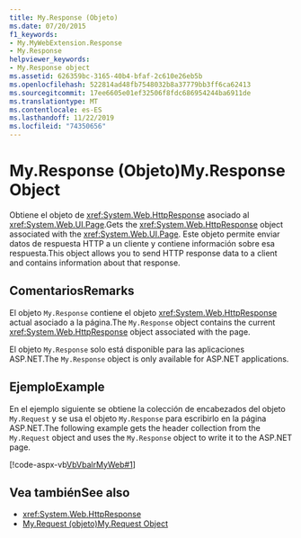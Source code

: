 ```yaml
---
title: My.Response (Objeto)
ms.date: 07/20/2015
f1_keywords:
- My.MyWebExtension.Response
- My.Response
helpviewer_keywords:
- My.Response object
ms.assetid: 626359bc-3165-40b4-bfaf-2c610e26eb5b
ms.openlocfilehash: 522814ad48fb7548032b8a37779bb3ff6ca62413
ms.sourcegitcommit: 17ee6605e01ef32506f8fdc686954244ba6911de
ms.translationtype: MT
ms.contentlocale: es-ES
ms.lasthandoff: 11/22/2019
ms.locfileid: "74350656"
---
```

# <a name="myresponse-object"></a><span data-ttu-id="e7bbd-102">My.Response (Objeto)</span><span class="sxs-lookup"><span data-stu-id="e7bbd-102">My.Response Object</span></span>
<span data-ttu-id="e7bbd-103">Obtiene el objeto de <xref:System.Web.HttpResponse> asociado al <xref:System.Web.UI.Page>.</span><span class="sxs-lookup"><span data-stu-id="e7bbd-103">Gets the <xref:System.Web.HttpResponse> object associated with the <xref:System.Web.UI.Page>.</span></span> <span data-ttu-id="e7bbd-104">Este objeto permite enviar datos de respuesta HTTP a un cliente y contiene información sobre esa respuesta.</span><span class="sxs-lookup"><span data-stu-id="e7bbd-104">This object allows you to send HTTP response data to a client and contains information about that response.</span></span>  
  
## <a name="remarks"></a><span data-ttu-id="e7bbd-105">Comentarios</span><span class="sxs-lookup"><span data-stu-id="e7bbd-105">Remarks</span></span>  
 <span data-ttu-id="e7bbd-106">El objeto `My.Response` contiene el objeto <xref:System.Web.HttpResponse> actual asociado a la página.</span><span class="sxs-lookup"><span data-stu-id="e7bbd-106">The `My.Response` object contains the current <xref:System.Web.HttpResponse> object associated with the page.</span></span>  
  
 <span data-ttu-id="e7bbd-107">El objeto `My.Response` solo está disponible para las aplicaciones ASP.NET.</span><span class="sxs-lookup"><span data-stu-id="e7bbd-107">The `My.Response` object is only available for ASP.NET applications.</span></span>  
  
## <a name="example"></a><span data-ttu-id="e7bbd-108">Ejemplo</span><span class="sxs-lookup"><span data-stu-id="e7bbd-108">Example</span></span>  
 <span data-ttu-id="e7bbd-109">En el ejemplo siguiente se obtiene la colección de encabezados del objeto `My.Request` y se usa el objeto `My.Response` para escribirlo en la página ASP.NET.</span><span class="sxs-lookup"><span data-stu-id="e7bbd-109">The following example gets the header collection from the `My.Request` object and uses the `My.Response` object to write it to the ASP.NET page.</span></span>  
  
 [!code-aspx-vb[VbVbalrMyWeb#1](~/samples/snippets/visualbasic/VS_Snippets_VBCSharp/VbVbalrMyWeb/VB/Default.aspx#1)]  
  
## <a name="see-also"></a><span data-ttu-id="e7bbd-110">Vea también</span><span class="sxs-lookup"><span data-stu-id="e7bbd-110">See also</span></span>

- <xref:System.Web.HttpResponse>
- [<span data-ttu-id="e7bbd-111">My.Request (objeto)</span><span class="sxs-lookup"><span data-stu-id="e7bbd-111">My.Request Object</span></span>](../../../visual-basic/language-reference/objects/my-request-object.md)
